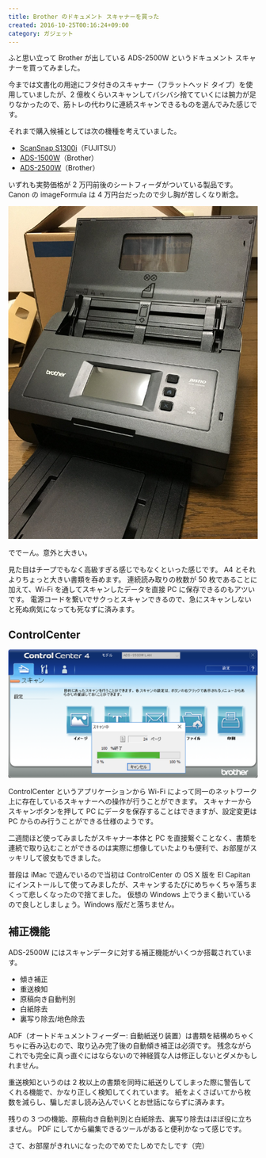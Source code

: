 ```yaml
---
title: Brother のドキュメント スキャナーを買った
created: 2016-10-25T00:16:24+09:00
category: ガジェット
---
```

ふと思い立って Brother が出している ADS-2500W というドキュメント スキャナーを買ってみました。

今までは文書化の用途にフタ付きのスキャナー（フラットヘッド タイプ）を使用していましたが、2 億枚くらいスキャンしてバシバシ捨てていくには腕力が足りなかったので、筋トレの代わりに連続スキャンできるものを選んでみた感じです。

それまで購入候補としては次の機種を考えていました。

- [ScanSnap S1300i](http://scansnap.fujitsu.com/jp/product/s1300i/index.html)（FUJITSU）
- [ADS-1500W](https://www.brother.co.jp/product/printer/scanner/ads1500w/)（Brother）
- [ADS-2500W](https://www.brother.co.jp/product/printer/scanner/ads2500w/)（Brother）

いずれも実勢価格が 2 万円前後のシートフィーダがついている製品です。Canon の imageFormula は 4 万円台だったので少し胸が苦しくなり断念。

<!-- more -->

![](../media/ads-2500w-photo.jpg)

ででーん。意外と大きい。

見た目はチープでもなく高級すぎる感じでもなくといった感じです。
A4 とそれよりちょっと大きい書類を呑めます。
連続読み取りの枚数が 50 枚であることに加えて、Wi-Fi を通してスキャンしたデータを直接 PC に保存できるのもアツいです。
電源コードを繋いでサクっとスキャンできるので、急にスキャンしないと死ぬ病気になっても死なずに済みます。

## ControlCenter

![](../media/ads-2500w.png)

ControlCenter というアプリケーションから Wi-Fi によって同一のネットワーク上に存在しているスキャナーへの操作が行うことができます。
スキャナーからスキャンボタンを押して PC にデータを保存することはできますが、設定変更は PC からのみ行うことができる仕様のようです。

二週間ほど使ってみましたがスキャナー本体と PC を直接繋ぐことなく、書類を連続で取り込むことができるのは実際に想像していたよりも便利で、お部屋がスッキリして彼女もできました。

普段は iMac で遊んでいるので当初は ControlCenter の OS X 版を El Capitan にインストールして使ってみましたが、スキャンするたびにめちゃくちゃ落ちまくって悲しくなったので捨てました。
仮想の Windows 上でうまく動いているので良しとしましょう。Windows 版だと落ちません。

## 補正機能

ADS-2500W にはスキャンデータに対する補正機能がいくつか搭載されています。

- 傾き補正
- 重送検知
- 原稿向き自動判別
- 白紙除去
- 裏写り除去/地色除去

ADF（オートドキュメントフィーダー: 自動紙送り装置）は書類を結構めちゃくちゃに呑み込むので、取り込み完了後の自動傾き補正は必須です。
残念ながらこれでも完全に真っ直ぐにはならないので神経質な人は修正しないとダメかもしれません。

重送検知というのは 2 枚以上の書類を同時に紙送りしてしまった際に警告してくれる機能で、かなり正しく検知してくれています。
紙をよくさばいてから枚数を減らし、騙しだまし読み込んでいくとお世話にならずに済みます。

残りの 3 つの機能、原稿向き自動判別と白紙除去、裏写り除去はほぼ役に立ちません。
PDF にしてから編集できるツールがあると便利かなって感じです。

さて、お部屋がきれいになったのでめでたしめでたしです（完）
